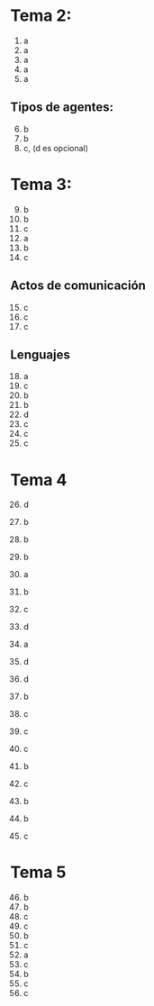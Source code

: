 # Tema 2:
1) a
2) a
3) a
4) a
5) a

## Tipos de agentes:
6) b
7) b
8) c, (d es opcional)

# Tema 3:
9) b
10) b
11) c
12) a
13) b
14) c

## Actos de comunicación
15) c
16) c
17) c

## Lenguajes
18) a
19) c
20) b
21) b
22) d
23) c
24) c
25) c


# Tema 4

26) d
27) b
28) b
29) b
30) a
31) b
32) c
33) d
34) a
35) d
36) d
37) b
38) c

39) c 
40) c
41) b
42) c
43) b
44) b
45) c

# Tema 5

46) b
47) b
48) c
49) c
50) b
51) c
52) a
53) c
54) b
55) c
56) c
